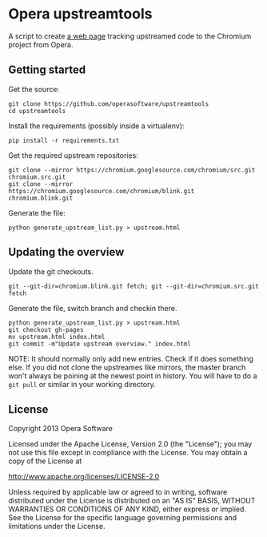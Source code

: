 Opera upstreamtools
===================

A script to create [a web page](http://operasoftware.github.io/upstreamtools/) tracking
upstreamed code to the Chromium project from Opera.

Getting started
---------------

Get the source:

    git clone https://github.com/operasoftware/upstreamtools
    cd upstreamtools

Install the requirements (possibly inside a virtualenv):

    pip install -r requirements.txt

Get the required upstream repositories:

    git clone --mirror https://chromium.googlesource.com/chromium/src.git chromium.src.git
    git clone --mirror https://chromium.googlesource.com/chromium/blink.git chromium.blink.git

Generate the file:

    python generate_upstream_list.py > upstream.html

Updating the overview
---------------------

Update the git checkouts.

    git --git-dir=chromium.blink.git fetch; git --git-dir=chromium.src.git fetch

Generate the file, switch branch and checkin there.

    python generate_upstream_list.py > upstream.html
    git checkout gh-pages
    mv upstream.html index.html
    git commit -m"Update upstream overview." index.html

NOTE: It should normally only add new entries. Check if it does something else.
If you did not clone the upstreames like mirrors, the master branch won't
always be poining at the newest point in history. You will have to do a `git
pull` or similar in your working directory.

License
-------

Copyright 2013 Opera Software

Licensed under the Apache License, Version 2.0 (the "License");
you may not use this file except in compliance with the License.
You may obtain a copy of the License at

   http://www.apache.org/licenses/LICENSE-2.0

Unless required by applicable law or agreed to in writing, software
distributed under the License is distributed on an "AS IS" BASIS,
WITHOUT WARRANTIES OR CONDITIONS OF ANY KIND, either express or implied.
See the License for the specific language governing permissions and
limitations under the License.

